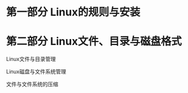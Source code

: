 # 第一部分 Linux的规则与安装

# 第二部分 Linux文件、目录与磁盘格式

[Linux的文件权限与目录配置]: .\Linux的文件权限与目录配置

Linux文件与目录管理

Linux磁盘与文件系统管理

文件与文件系统的压缩

